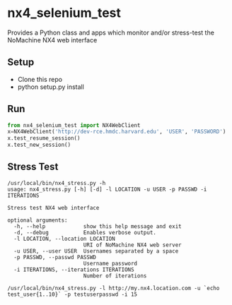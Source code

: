 nx4_selenium_test
=================

Provides a Python class and apps which monitor and/or stress-test the NoMachine NX4 web interface

Setup
-----
* Clone this repo
* python setup.py install

Run
----
```python
from nx4_selenium_test import NX4WebClient
x=NX4WebClient('http://dev-rce.hmdc.harvard.edu', 'USER', 'PASSWORD')
x.test_resume_session()
x.test_new_session()
```

Stress Test
-----------
```shell
/usr/local/bin/nx4_stress.py -h
usage: nx4_stress.py [-h] [-d] -l LOCATION -u USER -p PASSWD -i
ITERATIONS

Stress test NX4 web interface

optional arguments:
  -h, --help            show this help message and exit
  -d, --debug           Enables verbose output.
  -l LOCATION, --location LOCATION
                        URI of NoMachine NX4 web server
  -u USER, --user USER  Usernames separated by a space
  -p PASSWD, --passwd PASSWD
                        Username password
  -i ITERATIONS, --iterations ITERATIONS
                        Number of iterations

/usr/local/bin/nx4_stress.py -l http://my.nx4.location.com -u `echo test_user{1..10}` -p testuserpasswd -i 15
```
